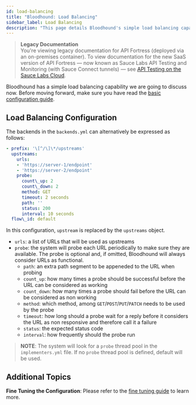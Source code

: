 ```yaml
---
id: load-balancing
title: "Bloodhound: Load Balancing"
sidebar_label: Load Balancing
description: "This page details Bloodhound's simple load balancing capability."
---
```


>**Legacy Documentation**<br/>You're viewing legacy documentation for API Fortress (deployed via an on-premises container). To view documentation for the new SaaS version of API Fortress &#8212; now known as Sauce Labs API Testing and Monitoring (with Sauce Connect tunnels) &#8212; see [API Testing on the Sauce Labs Cloud](/api-testing/).

Bloodhound has a simple load balancing capability we are going to discuss now. Before moving forward, make sure you have read the [basic configuration guide](/api-testing/on-prem/bloodhound/basic-configuration).

## Load Balancing Configuration

The backends in the `backends.yml` can alternatively be expressed as follows:

```yaml
- prefix: '\[^/\]\*/upstreams'
  upstreams:
    urls:
    - 'https://server-1/endpoint'
    - 'https://server-2/endpoint'
    probe:
      count\_up: 2
      count\_down: 2
      method: GET
      timeout: 2 seconds
      path: ''
      status: 200
      interval: 10 seconds
  flow\_id: default
```

In this configuration, `upstream` is replaced by the `upstreams` object.

* `urls`: a list of URLs that will be used as upstreams
* `probe`: the system will probe each URL periodically to make sure they are available. The probe is optional and, if omitted, Bloodhound will always consider URLs as functional.
    * `path`: an extra path segment to be appeneded to the URL when probing
    * `count_up`: how many times a probe should be successful before the URL can be considered as working
    * `count_down`: how many times a probe should fail before the URL can be considered as non working
    * `method`: which method, among `GET`/`POST`/`PUT`/`PATCH` needs to be used by the probe
    * `timeout`: how long should a probe wait for a reply before it considers the URL as non responsive and therefore call it a failure
    * `status`: the expected status code
    * `interval`: how frequently should the probe run

> __NOTE__: The system will look for a `probe` thread pool in the `implementers.yml` file. If no `probe` thread pool is defined, default will be used.

## Additional Topics

__Fine Tuning the Configuration__: Please refer to the [fine tuning guide](/api-testing/on-prem/bloodhound/fine-tuning) to learn more.
